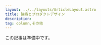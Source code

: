 ```yaml
---
layout: ../../layouts/ArticleLayout.astro
title: 建築とプロダクトデザイン
description:
tag: column,その他
---
```


この記事は準備中です。